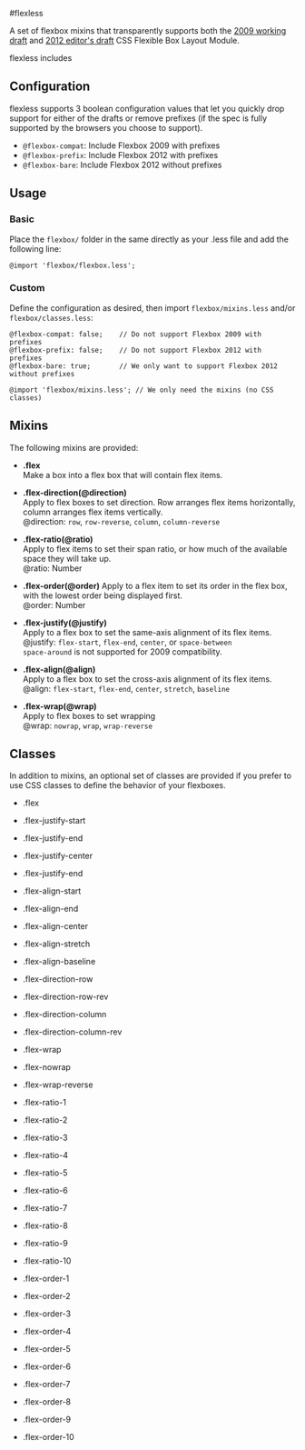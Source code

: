 #flexless

A set of flexbox mixins that transparently supports both the [2009 working draft](http://www.w3.org/TR/2009/WD-css3-flexbox-20090723/) and [2012 editor's draft](http://dev.w3.org/csswg/css3-flexbox/) CSS Flexible Box Layout Module.

flexless includes

## Configuration

flexless supports 3 boolean configuration values that let you quickly drop support for either of the drafts or remove prefixes (if the spec is fully supported by the browsers you choose to support).

 * `@flexbox-compat`: Include Flexbox 2009 with prefixes
 * `@flexbox-prefix`: Include Flexbox 2012 with prefixes
 * `@flexbox-bare`: Include Flexbox 2012 without prefixes

## Usage

### Basic
Place the `flexbox/` folder in the same directly as your .less file and add the following line:
```
@import 'flexbox/flexbox.less';
```

### Custom
Define the configuration as desired, then import `flexbox/mixins.less` and/or `flexbox/classes.less`:
```
@flexbox-compat: false;    // Do not support Flexbox 2009 with prefixes
@flexbox-prefix: false;    // Do not support Flexbox 2012 with prefixes
@flexbox-bare: true;       // We only want to support Flexbox 2012 without prefixes

@import 'flexbox/mixins.less'; // We only need the mixins (no CSS classes)
```

## Mixins

The following mixins are provided:

* **.flex**  
Make a box into a flex box that will contain flex items.

* **.flex-direction(@direction)**  
Apply to flex boxes to set direction. Row arranges flex items horizontally, column arranges flex items vertically.  
@direction: `row`, `row-reverse`, `column`, `column-reverse`

* **.flex-ratio(@ratio)**  
Apply to flex items to set their span ratio, or how much of the available space they will take up.  
@ratio: Number

* **.flex-order(@order)** 
Apply to a flex item to set its order in the flex box, with the lowest order being displayed first.  
@order: Number

* **.flex-justify(@justify)**  
Apply to a flex box to set the same-axis alignment of its flex items.  
@justify: `flex-start`, `flex-end`, `center`, or `space-between`  
`space-around` is not supported for 2009 compatibility.

* **.flex-align(@align)**  
Apply to a flex box to set the cross-axis alignment of its flex items.  
@align: `flex-start`, `flex-end`, `center`, `stretch`, `baseline`

* **.flex-wrap(@wrap)**  
Apply to flex boxes to set wrapping  
@wrap: `nowrap`, `wrap`, `wrap-reverse`


## Classes
In addition to mixins, an optional set of classes are provided if you prefer to use CSS classes to define the behavior of your flexboxes.

* .flex

* .flex-justify-start

* .flex-justify-end

* .flex-justify-center

* .flex-justify-end

* .flex-align-start

* .flex-align-end

* .flex-align-center

* .flex-align-stretch

* .flex-align-baseline

* .flex-direction-row

* .flex-direction-row-rev

* .flex-direction-column

* .flex-direction-column-rev

* .flex-wrap

* .flex-nowrap

* .flex-wrap-reverse

* .flex-ratio-1

* .flex-ratio-2

* .flex-ratio-3

* .flex-ratio-4

* .flex-ratio-5

* .flex-ratio-6

* .flex-ratio-7

* .flex-ratio-8

* .flex-ratio-9

* .flex-ratio-10

* .flex-order-1

* .flex-order-2

* .flex-order-3

* .flex-order-4

* .flex-order-5

* .flex-order-6

* .flex-order-7

* .flex-order-8

* .flex-order-9

* .flex-order-10
